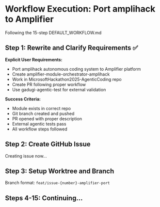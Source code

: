 # Workflow Execution: Port amplihack to Amplifier

Following the 15-step DEFAULT_WORKFLOW.md

## Step 1: Rewrite and Clarify Requirements ✅

**Explicit User Requirements:**

- Port amplihack autonomous coding system to Amplifier platform
- Create amplifier-module-orchestrator-amplihack
- Work in MicrosoftHackathon2025-AgenticCoding repo
- Create PR following proper workflow
- Use gadugi-agentic-test for external validation

**Success Criteria:**

- Module exists in correct repo
- Git branch created and pushed
- PR opened with proper description
- External agentic tests pass
- All workflow steps followed

## Step 2: Create GitHub Issue

Creating issue now...

## Step 3: Setup Worktree and Branch

Branch format: `feat/issue-{number}-amplifier-port`

## Steps 4-15: Continuing...
